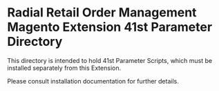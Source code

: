 # Radial Retail Order Management Magento Extension 41st Parameter Directory

This directory is intended to hold 41st Parameter Scripts, which must be installed separately from this Extension.

Please consult installation documentation for further details.
